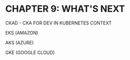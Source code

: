 # CHAPTER 9: WHAT'S NEXT

CKAD - CKA FOR DEV IN KUBERNETES CONTEXT

EKS (AMAZON)

AKS (AZURE)

GKE (GOOGLE CLOUD)
